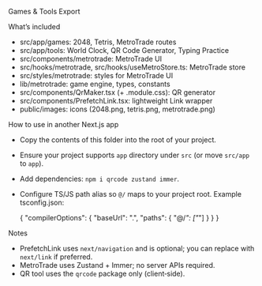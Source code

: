 Games & Tools Export

What’s included
- src/app/games: 2048, Tetris, MetroTrade routes
- src/app/tools: World Clock, QR Code Generator, Typing Practice
- src/components/metrotrade: MetroTrade UI
- src/hooks/metrotrade, src/hooks/useMetroStore.ts: MetroTrade store
- src/styles/metrotrade: styles for MetroTrade UI
- lib/metrotrade: game engine, types, constants
- src/components/QrMaker.tsx (+ .module.css): QR generator
- src/components/PrefetchLink.tsx: lightweight Link wrapper
- public/images: icons (2048.png, tetris.png, metrotrade.png)

How to use in another Next.js app
- Copy the contents of this folder into the root of your project.
- Ensure your project supports `app` directory under `src` (or move `src/app` to `app`).
- Add dependencies: `npm i qrcode zustand immer`.
- Configure TS/JS path alias so `@/` maps to your project root. Example tsconfig.json:

  {
    "compilerOptions": {
      "baseUrl": ".",
      "paths": {
        "@/*": ["*"]
      }
    }
  }

Notes
- PrefetchLink uses `next/navigation` and is optional; you can replace with `next/link` if preferred.
- MetroTrade uses Zustand + Immer; no server APIs required.
- QR tool uses the `qrcode` package only (client‑side). 

